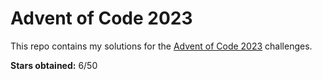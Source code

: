 # Advent of Code 2023

This repo contains my solutions for the [Advent of Code 2023](https://adventofcode.com/2023) challenges.

**Stars obtained:** 6/50
